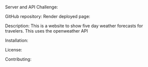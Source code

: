 Server and API Challenge: 

GitHub repository:
Render deployed page: 

Description: This is a website to show five day weather forecasts for travelers.  This uses the openweather API 

Installation: 

License:

Contributing: 

